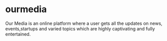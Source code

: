 # ourmedia
Our Media is an online platform where a user gets all the updates on news, events,startups and varied topics which are highly captivating and fully entertained.
